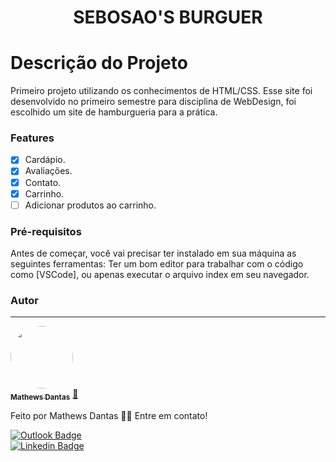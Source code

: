 <h1 align="center">SEBOSAO'S BURGUER</h1>

# Descrição do Projeto

<p>Primeiro projeto utilizando os conhecimentos de HTML/CSS. Esse site foi desenvolvido no primeiro semestre para disciplina de WebDesign, foi escolhido um site de hamburgueria para a prática.</p>

### Features

- [x] Cardápio.
- [x] Avaliações. 
- [x] Contato.
- [x] Carrinho.
- [ ] Adicionar produtos ao carrinho.

### Pré-requisitos

Antes de começar, você vai precisar ter instalado em sua máquina as seguintes ferramentas:
Ter um bom editor para trabalhar com o código como [VSCode], ou apenas executar o arquivo index em seu navegador. 

### Autor
---

<a href="https://media-exp1.licdn.com/dms/image/C4D03AQESwDNM3nKE7Q/profile-displayphoto-shrink_800_800/0/1643322714520?e=1655942400&v=beta&t=diJ_Jutzlw6KS9jKOpsRHpUCVw1oVUb4z8VC0R_lJp8">
 <img style="border-radius: 50%;" src="https://media-exp1.licdn.com/dms/image/C4D03AQESwDNM3nKE7Q/profile-displayphoto-shrink_800_800/0/1643322714520?e=1655942400&v=beta&t=diJ_Jutzlw6KS9jKOpsRHpUCVw1oVUb4z8VC0R_lJp8" width="100px;" alt=""/>
 <br />
 <sub><b>Mathews Dantas</b></sub></a> <a href="https://blog.rocketseat.com.br/author/thiago//" title="Rocketseat">🚀</a>


Feito por Mathews Dantas 👋🏽 Entre em contato!

[![Outlook Badge](https://img.shields.io/badge/MathewsOutlook-0078D4?style=for-the-badge&logo=microsoft-outlook&logoColor=white&link=mailto:mathews2017@outlook.com.br)](mailto:mathews2017@outlook.com.br) 
<br/>
[![Linkedin Badge](https://img.shields.io/badge/-Mathews-blue?style=flat-square&logo=Linkedin&logoColor=white&link=https://www.linkedin.com/in/mathews-santos-770271216/)](https://www.linkedin.com/in/mathews-santos-770271216/) 

 
